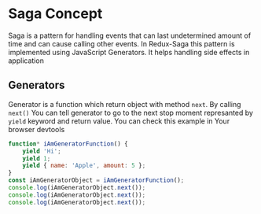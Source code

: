 # Saga Concept

Saga is a pattern for handling events that can last undetermined amount of time and can cause calling other events. In Redux-Saga this pattern is implemented using JavaScript Generators. It helps handling side effects in application

## Generators

Generator is a function which return object with method `next`. By calling `next()` You can tell generator to go to the next stop moment represanted by `yield` keyword and return value. You can check this example in Your browser devtools

```js
function* iAmGeneratorFunction() {
    yield 'Hi';
    yield 1;
    yield { name: 'Apple', amount: 5 };
}
const iAmGeneratorObject = iAmGeneratorFunction();
console.log(iAmGeneratorObject.next());
console.log(iAmGeneratorObject.next());
console.log(iAmGeneratorObject.next());
```
